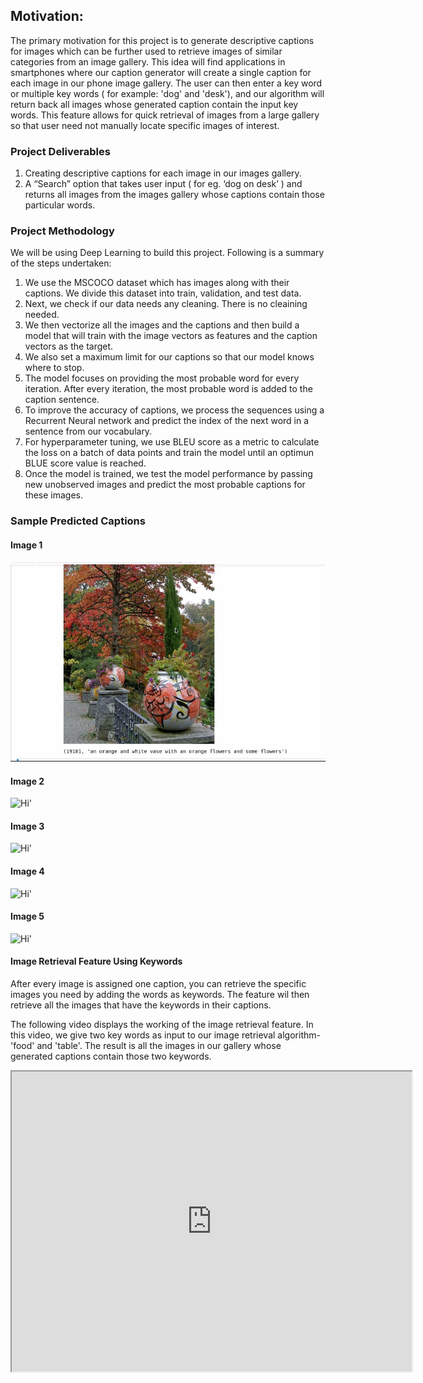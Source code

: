 ## Motivation: 

The primary motivation for this project is to generate descriptive captions for images which can be further used to retrieve images of similar categories from an image gallery. This idea will find applications in smartphones where our caption generator will create a single caption for each image in our phone image gallery. The user can then enter a key word or multiple key words ( for example: 'dog' and 'desk'), and our algorithm will return back all images whose generated caption contain the input key words. This feature allows for quick retrieval of images from a large gallery so that user need not manually locate specific images of interest.

### Project Deliverables

1. Creating descriptive captions for each image in our images gallery. 
2. A “Search” option that takes user input ( for eg. ‘dog on desk’ ) and returns all images from the images gallery whose captions contain those particular words. 

### Project Methodology 

We will be using Deep Learning to build this project. Following is a summary of the steps undertaken:
1. We use the MSCOCO dataset which has images along with their captions. We divide this dataset into train, validation, and test data.
2. Next, we check if our data needs any cleaning. There is no cleaining needed.
3. We then vectorize all the images and the captions and then build a model that will train with the image vectors as features and the caption vectors as the target.
4. We also set a maximum limit for our captions so that our model knows where to stop.
5. The model focuses on providing the most probable word for every iteration. After every iteration, the most probable word is added to the caption sentence.
6. To improve the accuracy of captions, we process the sequences using a Recurrent Neural network and predict the index of the next word in a sentence from our vocabulary.
7. For hyperparameter tuning, we use BLEU score as a metric to calculate the loss on a batch of data points and train the model until an optimun BLUE score value is reached.
8. Once the model is trained, we test the model performance by passing new unobserved images and predict the most probable captions for these images.

### Sample Predicted Captions

#### Image 1
<img src="prediction - flowers correct.JPG"/>

#### Image 2
<img src="https://github.com/megs161195/Image-Retrieval-using-generated-captions/raw/master/prediction%203-%20clock.JPG" alt ="Hi" class="inline"/>'

#### Image 3
<img src="https://github.com/megs161195/Image-Retrieval-using-generated-captions/raw/master/prediction%204_%20kite-sky.JPG" alt ="Hi" class="inline"/>'

#### Image 4
<img src="https://github.com/megs161195/Image-Retrieval-using-generated-captions/raw/master/prediction%205%20-%20correct%20cat.JPG" alt ="Hi" class="inline"/>'

#### Image 5
<img src="https://github.com/megs161195/Image-Retrieval-using-generated-captions/raw/master/prediction2-%20table%20with%20people%20eating%20food.JPG" alt ="Hi" class="inline"/>'

#### Image Retrieval Feature Using Keywords

After every image is assigned one caption, you can retrieve the specific images you need by adding the words as keywords. The feature wil then retrieve all the images that have the keywords in their captions. 

The following video displays the working of the image retrieval feature. In this video, we give two key words as input to our image retrieval algorithm- 'food' and 'table'. The result is all the images in our gallery whose generated captions contain those two keywords.

<iframe src="https://drive.google.com/file/d/1Bqa_7uPthcROVROmCkRT3ekzXG2Eg6kq/preview" width="640" height="480"></iframe>
